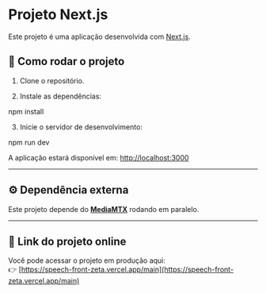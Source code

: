 # Projeto Next.js

Este projeto é uma aplicação desenvolvida com [Next.js](https://nextjs.org/).

## 🚀 Como rodar o projeto

1. Clone o repositório.

2. Instale as dependências:

npm install

3. Inicie o servidor de desenvolvimento:

npm run dev

A aplicação estará disponível em: [http://localhost:3000](http://localhost:3000)

---

## ⚙️ Dependência externa

Este projeto depende do **[MediaMTX](https://github.com/M6488/Mediamtx_)** rodando em paralelo.

---

## 🔗 Link do projeto online

Você pode acessar o projeto em produção aqui:  
👉 [https://speech-front-zeta.vercel.app/main](https://speech-front-zeta.vercel.app/main)


